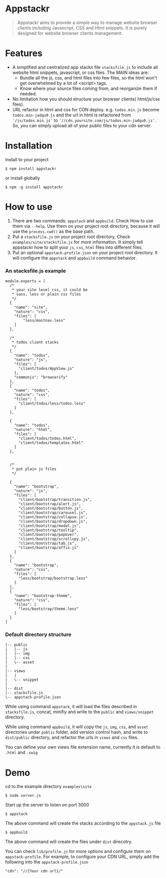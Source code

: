 Appstackr
=========

>Appstackr aims to provide a simple way to manage website browser clients including Javascript, CSS and Html snippets. 
>It is purely designed for website browser clients management.



Features
========

- A simplified and centralized app stacks file `stacksfile.js` to include all website html snippets, javascript, or css files. The MAIN ideas are:
  - Bundle all the js, css, and html files into few files, so the html won't get overwhelmed by a lot of \<script\> tags.
  - Know where your source files coming from, and reorganize them if needed.
- No limitation how you should structure your browser clients( html/js/css files).
- URL refactor in html and css for CDN deploy. e.g. `todos.min.js` become `todos.min-jadqu9.js` and the url in html is refactored from `'/js/todos.min.js'` to `'//cdn.yoursite.com/js/todos.min-jadqu0.js'`. So, you can simply upload all of your public files to your cdn server.



Installation
============================
Install to your project
```
$ npm install appstackr
```
or install globally
```
$ npm -g install appstackr
```


How to use
==========

1. There are two commands: `appstack` and `appbuild`. Check How to use them via `--help`. Use them on your project root directory, because it will use the `process.cwd()` as the base path.
2. Put a `stacksfile.js` on your project root directory, Check `examples/site/stacksfile.js` for more information. It simply tell appstackr how to split your `js`, `css`, `html` files into different files.
3. Put an optional `appstack-profile.json` on your project root directory. It will configure the `appstack` and `appbuild` command behavior.

### An stacksfile.js example
```
module.exports = [
  /*
   * your site level css, it could be 
   * sass, less or plain css files
   */
  {
    "name": "site",
    "nature": "css",
    "files": [
        "less/mastnav.less"
    ]
  },

  /*
   * todos client stacks
   */
  {
    "name": "todos",
    "nature": "js",
    "files": [
      "client/todos/AppView.js"
    ],
    "commonjs": "browserify"
  },
  {
    "name": "todos",
    "nature": "css",
    "files": [
      "client/todos/less/todos.less"
    ]
  },
  
  {
    "name": "todos",
    "nature": "html",
    "files": [
      "client/todos/todos.html",
      "client/todos/templates.html"
    ]
  },


  /*
   * put plain js files
   */

  {
    "name": "bootstrap",
    "nature": "js",
    "files": [
      "client/bootstrap/transition.js",
      "client/bootstrap/alert.js",
      "client/bootstrap/button.js",
      "client/bootstrap/carousel.js",
      "client/bootstrap/collapse.js",
      "client/bootstrap/dropdown.js",
      "client/bootstrap/modal.js",
      "client/bootstrap/tooltip",
      "client/bootstrap/popover",
      "client/bootstrap/scrollspy.js",
      "client/bootstrap/tab.js",
      "client/bootstrap/affix.js"
    ]
  },
  {
    "name": "bootstrap",
    "nature": "css",
    "files": [
      "less/bootstrap/bootstrap.less"
    ]
  },
  {
    "name": "bootstrap-theme",
    "nature": "css",
    "files": [
      "less/bootstrap/theme.less"
    ]
  }
]
```

### Default directory structure ###
```
|-- public
|   |-- js
|   |-- img
|   |-- css
|   \-- asset
| 
|-- views
|   |
|   \-- snippet
|
|-- dist
|-- stacksfile.js
\-- appstack-profile.json
```
While using command `appstack`, it will load the files described in `stacksfile.js`, concat, minifiy and write to the `public` and `views/snippet` directory.

While using command `appbuild`, it will copy the `js`, `img`, `css`, and `asset` directories under `public` folder, add version control hash, and write to `dist/public` directory, and refactor the urls in `views` and `css` files.

You can define your own views file extension name, currently it is default to `.html` and `.swig`

Demo
========
cd to the example directory `examples\site`

```$ node server.js```

Start up the server to listen on port 3000

```$ appstack```

The above command will create the stacks according to the `appstack.js` file

```$ appbuild```

The above command will create the files under `dist` direcotry.

You can check `lib/profile.js` for more options and configure them on `appstack-profile`.
For example, to configure your CDN URL, simply add the following into the `appstack-profile.json`

```
"cdn": "//{Your cdn url}/"
```
